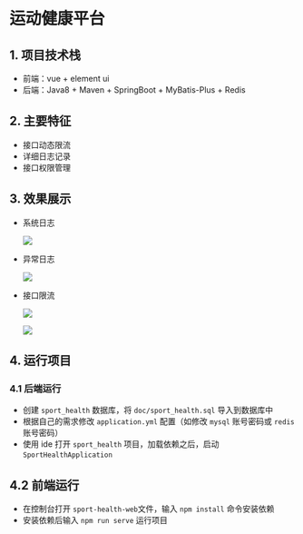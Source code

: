 # 运动健康平台

## 1. 项目技术栈

* 前端：vue + element ui
* 后端：Java8 + Maven + SpringBoot + MyBatis-Plus + Redis 

## 2. 主要特征

* 接口动态限流
* 详细日志记录
* 接口权限管理

## 3. 效果展示

* 系统日志

  ![](https://wx1.sbimg.cn/2020/09/07/9Dvdh.png)

* 异常日志

  ![](https://wx1.sbimg.cn/2020/09/07/9DaXn.png)

* 接口限流

  ![](https://wx1.sbimg.cn/2020/09/07/9DYxk.png)

  ![](https://wx1.sbimg.cn/2020/09/07/9DWjj.png)

## 4. 运行项目

### 4.1 后端运行

* 创建 `sport_health` 数据库，将 `doc/sport_health.sql` 导入到数据库中
* 根据自己的需求修改 `application.yml` 配置（如修改 `mysql` 账号密码或  `redis` 账号密码）
* 使用 ide 打开 `sport_health` 项目，加载依赖之后，启动 `SportHealthApplication` 

## 4.2 前端运行

* 在控制台打开 `sport-health-web`文件，输入 `npm install` 命令安装依赖
* 安装依赖后输入  `npm run serve` 运行项目